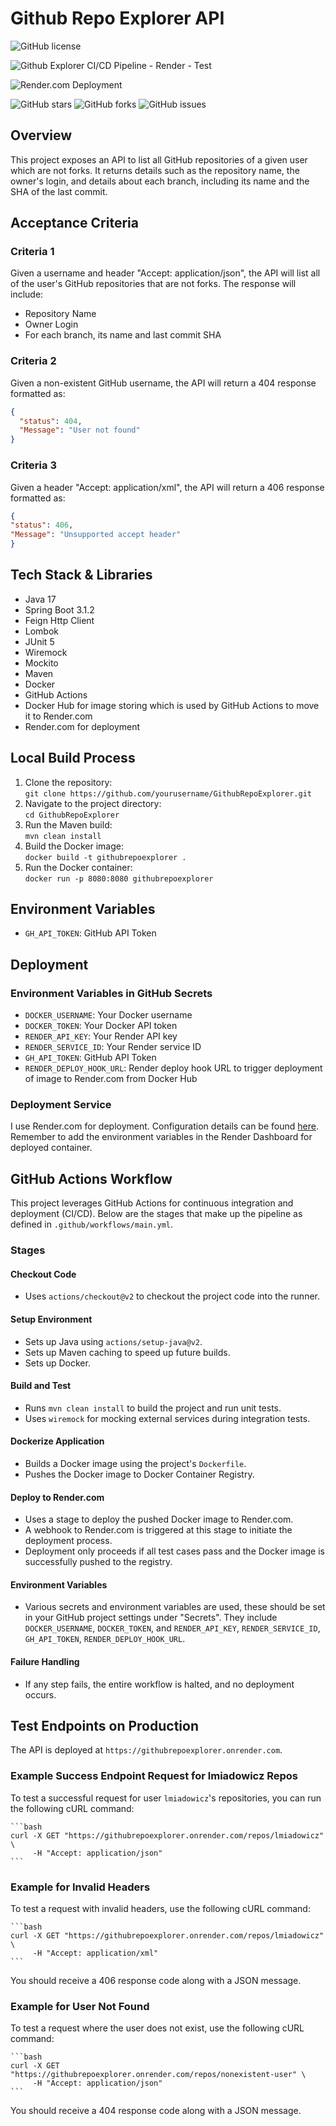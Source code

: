 # Github Repo Explorer API

![GitHub license](https://img.shields.io/github/license/lmiadowicz/GithubRepoExplorer)

![Github Explorer CI/CD Pipeline - Render - Test](https://github.com/lmiadowicz/GithubRepoExplorer/actions/workflows/main.yml/badge.svg)

![Render.com Deployment](https://img.shields.io/badge/Render.com-Deployed-green)

![GitHub stars](https://img.shields.io/github/stars/lmiadowicz/GithubRepoExplorer)
![GitHub forks](https://img.shields.io/github/forks/lmiadowicz/GithubRepoExplorer)
![GitHub issues](https://img.shields.io/github/issues/lmiadowicz/GithubRepoExplorer)


## Overview
This project exposes an API to list all GitHub repositories of a given user which are not forks. It returns details such as the repository name, the owner's login, and details about each branch, including its name and the SHA of the last commit.

## Acceptance Criteria

### Criteria 1
Given a username and header "Accept: application/json", the API will list all of the user's GitHub repositories that are not forks. The response will include:
- Repository Name
- Owner Login
- For each branch, its name and last commit SHA

### Criteria 2
Given a non-existent GitHub username, the API will return a 404 response formatted as:
```json
{
  "status": 404,
  "Message": "User not found"
}
```

### Criteria 3
Given a header "Accept: application/xml", the API will return a 406 response formatted as:
```json
{
"status": 406,
"Message": "Unsupported accept header"
}
```

## Tech Stack & Libraries

- Java 17
- Spring Boot 3.1.2
- Feign Http Client
- Lombok
- JUnit 5
- Wiremock
- Mockito
- Maven
- Docker
- GitHub Actions
- Docker Hub for image storing which is used by GitHub Actions to move it to Render.com
- Render.com for deployment

## Local Build Process
1. Clone the repository:  
   `git clone https://github.com/yourusername/GithubRepoExplorer.git`
2. Navigate to the project directory:  
   `cd GithubRepoExplorer`
3. Run the Maven build:  
   `mvn clean install`
4. Build the Docker image:  
   `docker build -t githubrepoexplorer .`
5. Run the Docker container:  
   `docker run -p 8080:8080 githubrepoexplorer`

## Environment Variables
- `GH_API_TOKEN`: GitHub API Token

## Deployment
### Environment Variables in GitHub Secrets
- `DOCKER_USERNAME`: Your Docker username
- `DOCKER_TOKEN`: Your Docker API token
- `RENDER_API_KEY`: Your Render API key
- `RENDER_SERVICE_ID`: Your Render service ID
- `GH_API_TOKEN`: GitHub API Token
- `RENDER_DEPLOY_HOOK_URL`: Render deploy hook URL to trigger deployment of image to Render.com from Docker Hub

### Deployment Service
I use Render.com for deployment. Configuration details can be found [here](https://render.com/docs/deploy-an-image). Remember to add the environment variables in the Render Dashboard for deployed container.

## GitHub Actions Workflow

This project leverages GitHub Actions for continuous integration and deployment (CI/CD). Below are the stages that make up the pipeline as defined in `.github/workflows/main.yml`.

### Stages

#### Checkout Code
- Uses `actions/checkout@v2` to checkout the project code into the runner.

#### Setup Environment
- Sets up Java using `actions/setup-java@v2`.
- Sets up Maven caching to speed up future builds.
- Sets up Docker.

#### Build and Test
- Runs `mvn clean install` to build the project and run unit tests.
- Uses `wiremock` for mocking external services during integration tests.

#### Dockerize Application
- Builds a Docker image using the project's `Dockerfile`.
- Pushes the Docker image to Docker Container Registry.

#### Deploy to Render.com
- Uses a stage to deploy the pushed Docker image to Render.com.
- A webhook to Render.com is triggered at this stage to initiate the deployment process.
- Deployment only proceeds if all test cases pass and the Docker image is successfully pushed to the registry.

#### Environment Variables
- Various secrets and environment variables are used, these should be set in your GitHub project settings under "Secrets". They include `DOCKER_USERNAME`, `DOCKER_TOKEN`, and `RENDER_API_KEY`, `RENDER_SERVICE_ID`, `GH_API_TOKEN`, `RENDER_DEPLOY_HOOK_URL`.

#### Failure Handling
- If any step fails, the entire workflow is halted, and no deployment occurs.


## Test Endpoints on Production

The API is deployed at `https://githubrepoexplorer.onrender.com`.

### Example Success Endpoint Request for lmiadowicz Repos

To test a successful request for user `lmiadowicz`'s repositories, you can run the following cURL command:

    ```bash
    curl -X GET "https://githubrepoexplorer.onrender.com/repos/lmiadowicz" \
         -H "Accept: application/json"
    ```

### Example for Invalid Headers

To test a request with invalid headers, use the following cURL command:

    ```bash
    curl -X GET "https://githubrepoexplorer.onrender.com/repos/lmiadowicz" \
         -H "Accept: application/xml"
    ```

You should receive a 406 response code along with a JSON message.

### Example for User Not Found

To test a request where the user does not exist, use the following cURL command:

    ```bash
    curl -X GET "https://githubrepoexplorer.onrender.com/repos/nonexistent-user" \
         -H "Accept: application/json"
    ```

You should receive a 404 response code along with a JSON message.
